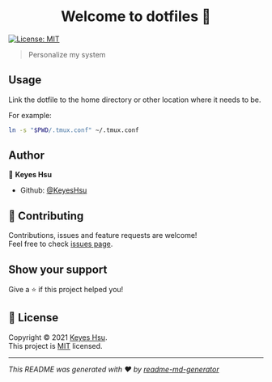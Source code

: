 <h1 align="center">Welcome to dotfiles 👋</h1>
<p>
  <a href="https://github.com/KeyesHsu/dotfiles/blob/main/LICENSE" target="_blank">
    <img alt="License: MIT" src="https://img.shields.io/badge/License-MIT-yellow.svg" />
  </a>
</p>

> Personalize my system

## Usage

Link the dotfile to the home directory or other location where it needs to be.

For example:

```bash
ln -s "$PWD/.tmux.conf" ~/.tmux.conf
```

## Author

👤 **Keyes Hsu**

* Github: [@KeyesHsu](https://github.com/KeyesHsu)

## 🤝 Contributing

Contributions, issues and feature requests are welcome!<br />Feel free to check [issues page](https://github.com/KeyesHsu/dotfiles/issues). 

## Show your support

Give a ⭐️ if this project helped you!

## 📝 License

Copyright © 2021 [Keyes Hsu](https://github.com/KeyesHsu).<br />
This project is [MIT](https://github.com/KeyesHsu/dotfiles/blob/main/LICENSE) licensed.

***
_This README was generated with ❤️ by [readme-md-generator](https://github.com/kefranabg/readme-md-generator)_